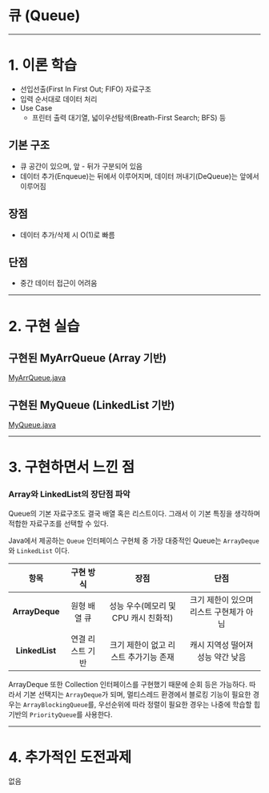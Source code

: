 # 큐 (Queue)

---

# 1. 이론 학습

- 선입선출(First In First Out; FIFO) 자료구조
- 입력 순서대로 데이터 처리
- Use Case
  - 프린터 출력 대기열, 넓이우선탐색(Breath-First Search; BFS) 등

## 기본 구조

- 큐 공간이 있으며, 앞 - 뒤가 구분되어 있음
- 데이터 추가(Enqueue)는 뒤에서 이루어지며, 데이터 꺼내기(DeQueue)는 앞에서 이루어짐 

## 장점

- 데이터 추가/삭제 시 O(1)로 빠름

## 단점

- 중간 데이터 접근이 어려움

---

# 2. 구현 실습

## 구현된 MyArrQueue (Array 기반)
[MyArrQueue.java](MyArrQueue.java)
## 구현된 MyQueue (LinkedList 기반)
[MyQueue.java](MyQueue.java)

---

# 3. 구현하면서 느낀 점

### Array와 LinkedList의 장단점 파악

Queue의 기본 자료구조도 결국 배열 혹은 리스트이다. 그래서 이 기본 특징을 생각하며 적합한 자료구조를 선택할 수 있다.

Java에서 제공하는 `Queue` 인터페이스 구현체 중 가장 대중적인 Queue는 `ArrayDeque`와 `LinkedList` 이다.

|     **항목**      |   **구현 방식**   |          **장점**          |         **단점**         |
|:---------------:|:-------------:|:------------------------:|:----------------------:|
| **ArrayDeque**  |    원형 배열 큐    | 성능 우수(메모리 및 CPU 캐시 친화적)  | 크기 제한이 있으며 리스트 구현체가 아님 |
| **LinkedList**  |   연결 리스트 기반   |  크기 제한이 없고 리스트 추가기능 존재   |  캐시 지역성 떨어져 성능 약간 낮음   |

ArrayDeque 또한 Collection 인터페이스를 구현했기 때문에 순회 등은 가능하다. 따라서 기본 선택지는 `ArrayDeque`가 되며, 
멀티스레드 환경에서 블로킹 기능이 필요한 경우는 `ArrayBlockingQueue`를,
우선순위에 따라 정렬이 필요한 경우는 나중에 학습할 힙 기반의 `PriorityQueue`를 사용한다. 

---

# 4. 추가적인 도전과제

없음
